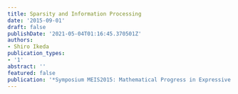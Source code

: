 ```yaml
---
title: Sparsity and Information Processing
date: '2015-09-01'
draft: false
publishDate: '2021-05-04T01:16:45.370501Z'
authors:
- Shiro Ikeda
publication_types:
- '1'
abstract: ''
featured: false
publication: '*Symposium MEIS2015: Mathematical Progress in Expressive Image Synthesis*'
---
```

